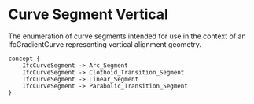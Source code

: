 Curve Segment Vertical
==============

The enumeration of curve segments intended for use in the context of an IfcGradientCurve representing vertical alignment geometry.

```
concept {
    IfcCurveSegment -> Arc_Segment
    IfcCurveSegment -> Clothoid_Transition_Segment
    IfcCurveSegment -> Linear_Segment
    IfcCurveSegment -> Parabolic_Transition_Segment
}
```
